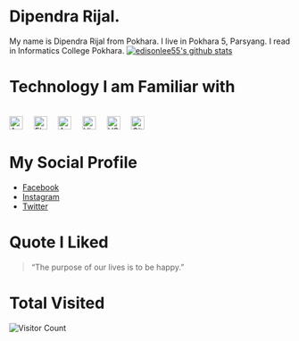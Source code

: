 # Dipendra Rijal.
My name is Dipendra Rijal from Pokhara. I live in Pokhara 5, Parsyang. I read in Informatics College Pokhara.
<a href="https://github.com/edisonlee55"><img src="https://github-readme-stats.vercel.app/api?username=dipendraRijal&hide_border=true&show_icons=true" alt="edisonlee55's github stats"></a>

# Technology I am Familiar with
<br><img alt="Android" title="Android" src="https://user-images.githubusercontent.com/2779957/123782903-7740b200-d8de-11eb-9c76-9671a6fc5903.png" height="24">&nbsp;&nbsp;&nbsp;&nbsp;
<img alt="Flutter" title="Flutter" src="https://user-images.githubusercontent.com/1680157/87443756-49c6ff80-c5cc-11ea-9052-ecd76bb5ce81.png" height="24">&nbsp;&nbsp;&nbsp;&nbsp;
<img alt="Android Studio" title="Android Studio" src="https://user-images.githubusercontent.com/2779957/123782649-38aaf780-d8de-11eb-8bf1-ceed215f2bd0.png" height="24">&nbsp;&nbsp;&nbsp;&nbsp;
<img alt="Visual Studio" title="Visual Studio" src="https://user-images.githubusercontent.com/2779957/123782384-f7b2e300-d8dd-11eb-955e-547582e5fd3f.png" height="24">&nbsp;&nbsp;&nbsp;&nbsp;
<img alt="VS Code" title="VS Code" src="https://user-images.githubusercontent.com/1680157/87443751-492e6900-c5cc-11ea-9854-f82d4d921133.png" height="24">&nbsp;&nbsp;&nbsp;&nbsp;
<img alt="Git" title="Git" src="https://user-images.githubusercontent.com/1680157/87443755-49c6ff80-c5cc-11ea-954a-579f7c72873a.png" height="24">&nbsp;&nbsp;&nbsp;&nbsp;


# My Social Profile 
- [Facebook](https://www.facebook.com/dipendra.rijal1094/) 
- [Instagram](https://www.instagram.com/) 
- [Twitter](https://twitter.com/home)

# Quote I Liked
> “The purpose of our lives is to be happy.”

# Total Visited
![Visitor Count](https://profile-counter.glitch.me/{dipendraRijal}/count.svg)



